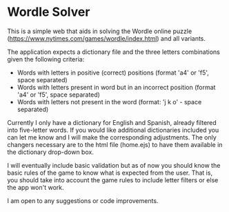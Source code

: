 # Wordle Solver

This is a simple web that aids in solving the Wordle online puzzle (https://www.nytimes.com/games/wordle/index.html) and all variants.

The application expects a dictionary file and the three letters combinations given the following criteria:

- Words with letters in positive (correct) positions (format 'a4' or 'f5', space separated)
- Words with letters present in word but in an incorrect position (format 'a4' or 'f5', space separated)
- Words with letters not present in the word (format: 'j k o' - space separated)

Currently I only have a dictionary for English and Spanish, already filtered into five-letter words. If you would like additional dictionaries included you can let me know and I will make the corresponding adjustments. The only changers necessary are to the html file (home.ejs) to have them available in the dictionary drop-down box.

I will eventually include basic validation but as of now you should know the basic rules of the game to know what is expected from the user. That is, you should take into account the game rules to include letter filters or else the app won't work.

I am open to any suggestions or code improvements.
